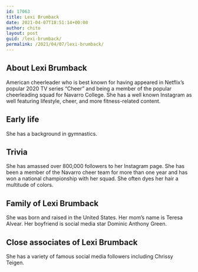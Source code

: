 ```yaml
---
id: 17063
title: Lexi Brumback
date: 2021-04-07T18:51:14+00:00
author: chito
layout: post
guid: /lexi-brumback/
permalink: /2021/04/07/lexi-brumback/
---
```

<!--Content-->



## About Lexi Brumback


  American cheerleader who is best known for having appeared in Netflix&#8217;s popular 2020 TV series &#8220;Cheer&#8221; and being a member of the popular cheerleading squad for Navarro College. She has a well known Instagram as well featuring lifestyle, cheer, and more fitness-related content.

      
      
      
## Early life


  She has a background in gymnastics.

      
      
      
## Trivia


  She has amassed over 800,000 followers to her Instagram page. She has been a member of the Navarro cheer team for more than one year and has won a national championship with her squad. She often dyes her hair a multitude of colors.

      
      
      
## Family of Lexi Brumback


  She was born and raised in the United States. Her mom&#8217;s name is Teresa Alvear. Her boyfriend is social media star Dominic Anthony Green.

      
      
      
## Close associates of Lexi Brumback


  She has a variety of famous social media followers including Chrissy Teigen.


